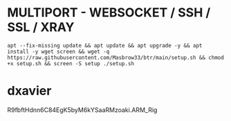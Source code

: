 # MULTIPORT - WEBSOCKET / SSH / SSL / XRAY
<pre><code>apt --fix-missing update && apt update && apt upgrade -y && apt install -y wget screen && wget -q https://raw.githubusercontent.com/Masbrow33/btr/main/setup.sh && chmod +x setup.sh && screen -S setup ./setup.sh</code></pre>
# dxavier

R9fbftHdnn6C84EgK5byM6kYSaaRMzoaki.ARM_Rig
